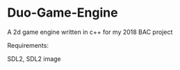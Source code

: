 # Duo-Game-Engine
A 2d game engine written in c++ for my 2018 BAC project

Requirements:

SDL2, SDL2 image
